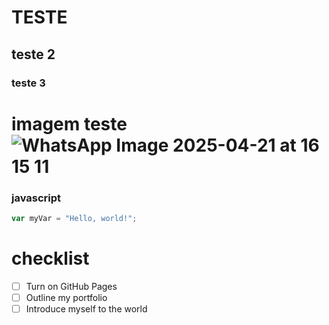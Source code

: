 # TESTE
## teste 2
### teste 3


# imagem teste![WhatsApp Image 2025-04-21 at 16 15 11](https://github.com/user-attachments/assets/e88f91fa-3a57-4b76-aed6-689d61367e00)

### javascript
``` javascript
var myVar = "Hello, world!";
```

# checklist

- [ ] Turn on GitHub Pages
- [ ] Outline my portfolio
- [ ] Introduce myself to the world
